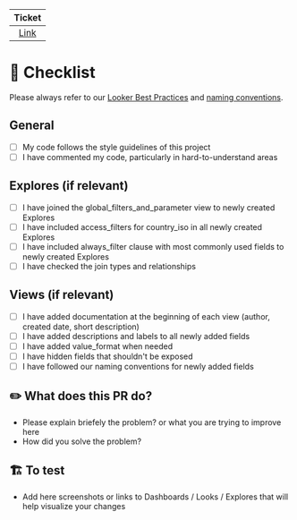 
|  Ticket|
|  :---: |
|  [Link](https://goflink.atlassian.net/browse/DATA-XXX)|



# 📝 Checklist

Please always refer to our [Looker Best Practices](https://goflink.atlassian.net/l/cp/iviRVEmd) and [naming conventions](https://goflink.cloud.looker.com/projects/flink_v1/files/02_naming_conventions.md).

## General
- [ ] My code follows the style guidelines of this project
- [ ] I have commented my code, particularly in hard-to-understand areas

## Explores (if relevant)
- [ ] I have joined the global_filters_and_parameter view to newly created Explores
- [ ] I have included access_filters for country_iso in all newly created Explores
- [ ] I have included always_filter clause with most commonly used fields to newly created Explores
- [ ] I have checked the join types and relationships

## Views (if relevant)
- [ ] I have added documentation at the beginning of each view (author, created date, short description)
- [ ] I have added descriptions and labels to all newly added fields
- [ ] I have added value_format when needed
- [ ] I have hidden fields that shouldn't be exposed
- [ ] I have followed our naming conventions for newly added fields

## ✏️ What does this PR do?

- Please explain briefely the problem? or what you are trying to improve here
- How did you solve the problem?


## 🏗️ To test

- Add here screenshots or links to Dashboards / Looks / Explores that will help visualize your changes
